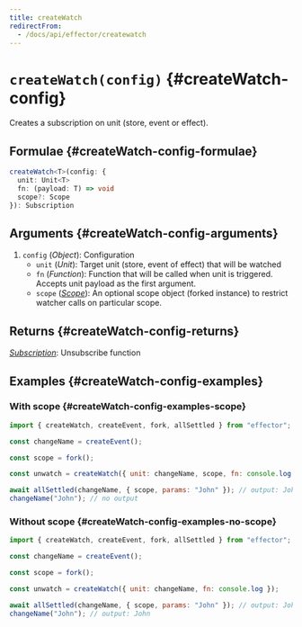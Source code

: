 ```yaml
---
title: createWatch
redirectFrom:
  - /docs/api/effector/createwatch
---
```


# `createWatch(config)` {#createWatch-config}

Creates a subscription on unit (store, event or effect).

## Formulae {#createWatch-config-formulae}

```ts
createWatch<T>(config: {
  unit: Unit<T>
  fn: (payload: T) => void
  scope?: Scope
}): Subscription
```

## Arguments {#createWatch-config-arguments}

1. `config` (_Object_): Configuration
   - `unit` (_Unit_): Target unit (store, event of effect) that will be watched
   - `fn` (_Function_): Function that will be called when unit is triggered. Accepts unit payload as the first argument.
   - `scope` ([_Scope_](/en/api/effector/Scope)): An optional scope object (forked instance) to restrict watcher calls on particular scope.

## Returns {#createWatch-config-returns}

[_Subscription_](/en/explanation/glossary#subscription): Unsubscribe function

## Examples {#createWatch-config-examples}

### With scope {#createWatch-config-examples-scope}

```js
import { createWatch, createEvent, fork, allSettled } from "effector";

const changeName = createEvent();

const scope = fork();

const unwatch = createWatch({ unit: changeName, scope, fn: console.log });

await allSettled(changeName, { scope, params: "John" }); // output: John
changeName("John"); // no output
```

### Without scope {#createWatch-config-examples-no-scope}

```js
import { createWatch, createEvent, fork, allSettled } from "effector";

const changeName = createEvent();

const scope = fork();

const unwatch = createWatch({ unit: changeName, fn: console.log });

await allSettled(changeName, { scope, params: "John" }); // output: John
changeName("John"); // output: John
```
